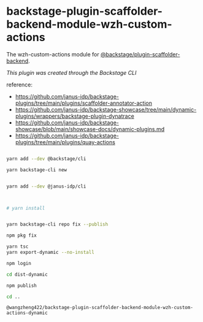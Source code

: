 # backstage-plugin-scaffolder-backend-module-wzh-custom-actions

The wzh-custom-actions module for [@backstage/plugin-scaffolder-backend](https://www.npmjs.com/package/@backstage/plugin-scaffolder-backend).

_This plugin was created through the Backstage CLI_

reference:
- https://github.com/janus-idp/backstage-plugins/tree/main/plugins/scaffolder-annotator-action
- https://github.com/janus-idp/backstage-showcase/tree/main/dynamic-plugins/wrappers/backstage-plugin-dynatrace
- https://github.com/janus-idp/backstage-showcase/blob/main/showcase-docs/dynamic-plugins.md
- https://github.com/janus-idp/backstage-plugins/tree/main/plugins/quay-actions

```bash

yarn add --dev @backstage/cli

yarn backstage-cli new


yarn add --dev @janus-idp/cli



# yarn install


yarn backstage-cli repo fix --publish

npm pkg fix

yarn tsc
yarn export-dynamic --no-install

npm login

cd dist-dynamic 

npm publish

cd ..

```

`@wangzheng422/backstage-plugin-scaffolder-backend-module-wzh-custom-actions-dynamic`